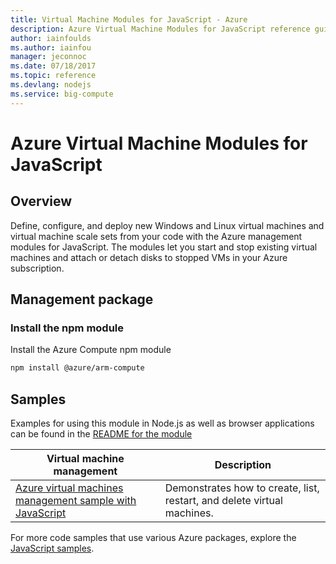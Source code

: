 ```yaml
---
title: Virtual Machine Modules for JavaScript - Azure
description: Azure Virtual Machine Modules for JavaScript reference guide
author: iainfoulds
ms.author: iainfou
manager: jeconnoc
ms.date: 07/18/2017
ms.topic: reference
ms.devlang: nodejs
ms.service: big-compute
---
```


# Azure Virtual Machine Modules for JavaScript

## Overview

Define, configure, and deploy new Windows and Linux virtual machines and virtual machine scale sets from your code with the Azure management modules for JavaScript. The modules let you start and stop existing virtual machines and attach or detach disks to stopped VMs in your Azure subscription.

## Management package

### Install the npm module

Install the Azure Compute npm module

```bash
npm install @azure/arm-compute
```   

## Samples

Examples for using this module in Node.js as well as browser applications can be found in the [README for the module](https://www.npmjs.com/package/@azure/arm-compute)

| **Virtual machine management** | **Description** |
|---|---|
| [Azure virtual machines management sample with JavaScript](https://github.com/Azure-Samples/compute-node-manage-vm) | Demonstrates how to create, list, restart, and delete virtual machines. |

For more code samples that use various Azure packages, explore the [JavaScript samples](https://docs.microsoft.com/samples/browse/?languages=javascript).
